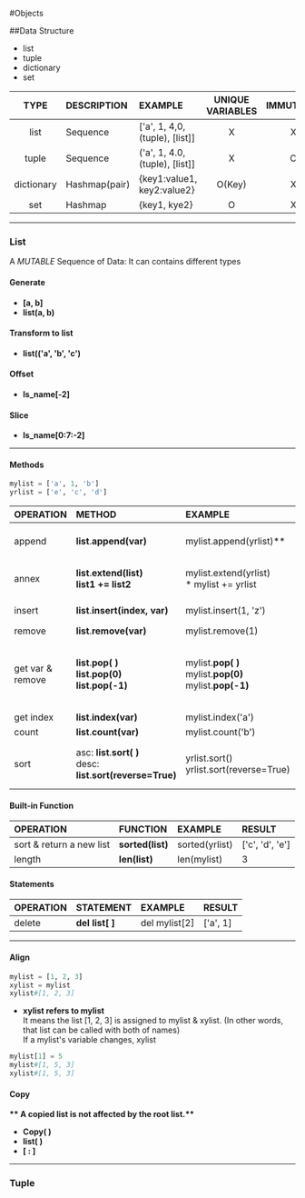 #Objects

##Data Structure
* list
* tuple
* dictionary
* set

| TYPE | DESCRIPTION | EXAMPLE | UNIQUE VARIABLES | IMMUTABLE |
| :--: | :---------- | :------ | :--------------: | :-----: |
| list | Sequence | ['a', 1, 4,0, (tuple), [list]] | X | X |
| tuple | Sequence | ('a', 1, 4.0, (tuple), [list]] | X | O |
| dictionary | Hashmap(pair) | {key1:value1, key2:value2} | O(Key) | X |
| set | Hashmap | {key1, kye2} | O | X |

---
### List
A *MUTABLE* Sequence of Data: It can contains different types

#### Generate
* **[a, b]**
* **list(a, b)**

#### Transform to list
* **list(('a', 'b', 'c')**

#### Offset
* **ls_name[-2]**

#### Slice
* **ls_name[0:7:-2]**

---
#### Methods
```python
mylist = ['a', 1, 'b']
yrlist = ['e', 'c', 'd']
```

| OPERATION | METHOD | EXAMPLE | RESULT |
| :-------- | :----- | :------ | :----- |
| append | __list__.**append(var)** | mylist.append(yrlist)** | ['a', 1, 'b', ['e', 'c', 'd']] |
| annex  | __list__.**extend(**__list__**)**  <br/> __list1__ **+=** __list2__ | mylist.extend(yrlist)  <br/> * mylist += yrlist | ['a', 1, 'b', 'e', 'c', 'd'] |
| insert | __list__.**insert(index, var)** | mylist.insert(1, 'z') | ['a', 'z', 1, 'b'] |
| remove | __list__.**remove(var)** | mylist.remove(1) | ['a', 'b'] |
| get var & remove | __list__.**pop( )** <br/> __list__.**pop(0)** <br/> __list__.**pop(-1)** | mylist.**pop( )** <br/> mylist.**pop(0)** <br/> mylist.**pop(-1)** | 'a' \ [1, 'b'] <br/> 'b' \ ['a', 1] <br/> 'b' \ ['a', 1] |
| get index | __list__.**index(var)** | mylist.index('a') | 0 |
| count | __list__.**count(var)** | mylist.count('b') | 1 |
| sort | asc: __list__.**sort( )** <br/> desc: __list__.**sort(reverse=True)** | yrlist.sort() <br/> yrlist.sort(reverse=True) | ['c', 'd', 'e'] <br/> 'e', 'd', 'c'] |

#### Built-in Function

| OPERATION | FUNCTION | EXAMPLE | RESULT |
| :-------- | :------- | :------ | :----- |
| sort & return a new list | **sorted(**__list__**)** | sorted(yrlist) | ['c', 'd', 'e'] |
| length | **len(**__list__**)** | len(mylist) | 3 |

#### Statements

| OPERATION | STATEMENT | EXAMPLE | RESULT |
| :-------- | :-------- | :------ | :----- |
| delete | **del** __list__**[ ]** | del mylist[2] | ['a', 1] |

---
#### Align

```python
mylist = [1, 2, 3]
xylist = mylist
xylist#[1, 2, 3]
```

* __**xylist refers to mylist**__  
It means the list [1, 2, 3] is assigned to mylist & xylist.
(In other words, that list can be called with both of names)  
If a mylist's variable changes, xylist  
```python
mylist[1] = 5
mylist#[1, 5, 3]
xylist#[1, 5, 3]
```

#### Copy

__** A copied list is not affected by the root list.**__

* **Copy(  )**  
* **list(  )**  
* **[ : ]**

---
### Tuple
